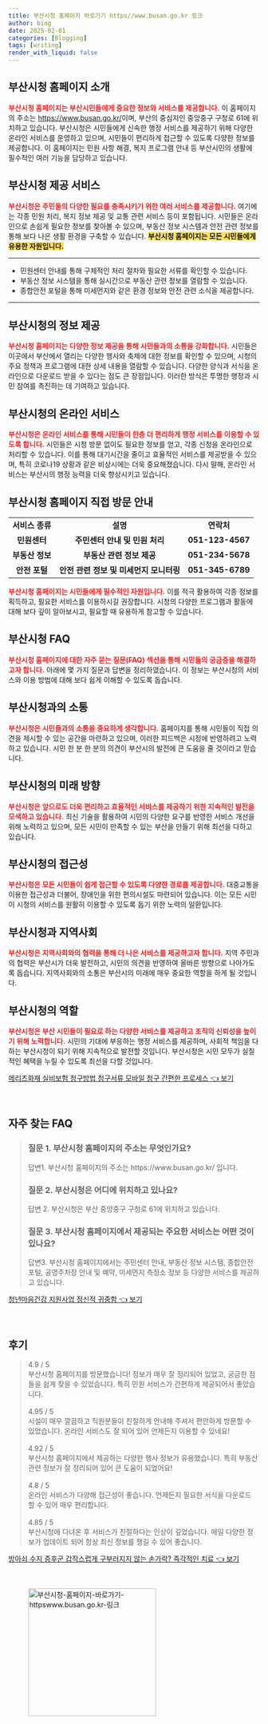 ```yaml
---
title: 부산시청 홈페이지 바로가기 https//www.busan.go.kr 링크
author: bing
date: 2025-02-01
categories: [Blogging]
tags: [writing]
render_with_liquid: false
---
```



<h2 id='부산시청 홈페이지 소개'>부산시청 홈페이지 소개</h2>

<p><b><span style="color: #ee2323;">부산시청 홈페이지는 부산시민들에게 중요한 정보와 서비스를 제공합니다.</span></b> 이 홈페이지의 주소는 <a href="https://www.busan.go.kr/">https://www.busan.go.kr/</a>이며, 부산의 중심지인 중앙중구 구청로 61에 위치하고 있습니다. 부산시청은 시민들에게 신속한 행정 서비스를 제공하기 위해 다양한 온라인 서비스를 운영하고 있으며, 시민들이 편리하게 접근할 수 있도록 다양한 정보를 제공합니다. 이 홈페이지는 민원 사항 해결, 복지 프로그램 안내 등 부산시민의 생활에 필수적인 여러 기능을 담당하고 있습니다.</p>

<h2 id='부산시청 제공 서비스'>부산시청 제공 서비스</h2>

<p><b><span style="color: #ee2323;">부산시청은 주민들의 다양한 필요를 충족시키기 위한 여러 서비스를 제공합니다.</span></b> 여기에는 각종 민원 처리, 복지 정보 제공 및 교통 관련 서비스 등이 포함됩니다. 시민들은 온라인으로 손쉽게 필요한 정보를 찾아볼 수 있으며, 부동산 정보 시스템과 안전 관련 정보를 통해 보다 나은 생활 환경을 구축할 수 있습니다. <b><span style="background-color: #ffe066;">부산시청 홈페이지는 모든 시민들에게 유용한 자원입니다.</span></b></p>

<hr />

<ul>
    <li>민원센터 안내를 통해 구체적인 처리 절차와 필요한 서류를 확인할 수 있습니다.</li>
    <li>부동산 정보 시스템을 통해 실시간으로 부동산 관련 정보를 열람할 수 있습니다.</li>
    <li>종합안전 포털을 통해 미세먼지와 같은 환경 정보와 안전 관련 소식을 제공합니다.</li>
</ul>

<hr />

<h2 id='부산시청의 정보 제공'>부산시청의 정보 제공</h2>

<p><b><span style="color: #ee2323;">부산시청 홈페이지는 다양한 정보 제공을 통해 시민들과의 소통을 강화합니다.</span></b> 시민들은 이곳에서 부산에서 열리는 다양한 행사와 축제에 대한 정보를 확인할 수 있으며, 시청의 주요 정책과 프로그램에 대한 상세 내용을 열람할 수 있습니다. 다양한 양식과 서식을 온라인으로 다운로드 받을 수 있다는 점도 큰 장점입니다. 이러한 방식은 투명한 행정과 시민 참여를 촉진하는 데 기여하고 있습니다.</p>

<h2 id='부산시청의 온라인 서비스'>부산시청의 온라인 서비스</h2>

<p><b><span style="color: #ee2323;">부산시청은 온라인 서비스를 통해 시민들이 한층 더 편리하게 행정 서비스를 이용할 수 있도록 합니다.</span></b> 시민들은 시청 방문 없이도 필요한 정보를 얻고, 각종 신청을 온라인으로 처리할 수 있습니다. 이를 통해 대기시간을 줄이고 효율적인 서비스를 제공받을 수 있으며, 특히 코로나19 상황과 같은 비상시에는 더욱 중요해졌습니다. 다시 말해, 온라인 서비스는 부산시의 행정 능력을 더욱 향상시키고 있습니다.</p>

<h2 id='부산시청 홈페이지 직접 방문 안내'>부산시청 홈페이지 직접 방문 안내</h2>

<table>
    <tr>
        <td style="text-align: center; height: 17px;"><b>서비스 종류</b></td>
        <td style="text-align: center; height: 17px;"><b>설명</b></td>
        <td style="text-align: center; height: 17px;"><b>연락처</b></td>
    </tr>
    <tr>
        <td style="text-align: center; height: 17px;"><b>민원센터</b></td>
        <td style="text-align: center; height: 17px;"><b>주민센터 안내 및 민원 처리</b></td>
        <td style="text-align: center; height: 17px;"><b>051-123-4567</b></td>
    </tr>
    <tr>
        <td style="text-align: center; height: 17px;"><b>부동산 정보</b></td>
        <td style="text-align: center; height: 17px;"><b>부동산 관련 정보 제공</b></td>
        <td style="text-align: center; height: 17px;"><b>051-234-5678</b></td>
    </tr>
    <tr>
        <td style="text-align: center; height: 17px;"><b>안전 포털</b></td>
        <td style="text-align: center; height: 17px;"><b>안전 관련 정보 및 미세먼지 모니터링</b></td>
        <td style="text-align: center; height: 17px;"><b>051-345-6789</b></td>
    </tr>
</table>

<p><b><span style="color: #ee2323;">부산시청 홈페이지는 시민들에게 필수적인 자원입니다.</span></b> 이를 적극 활용하여 각종 정보를 획득하고, 필요한 서비스를 이용하시길 권장합니다. 시청의 다양한 프로그램과 활동에 대해 보다 깊이 알아보시고, 필요할 때 유용하게 참고할 수 있습니다.</p>

<h2 id='부산시청 FAQ'>부산시청 FAQ</h2>

<p><b><span style="color: #ee2323;">부산시청 홈페이지에 대한 자주 묻는 질문(FAQ) 섹션을 통해 시민들의 궁금증을 해결하고자 합니다.</span></b> 아래에 몇 가지 질문과 답변을 정리하였습니다. 이 정보는 부산시청의 서비스와 이용 방법에 대해 보다 쉽게 이해할 수 있도록 돕습니다.</p>

<h2 id='부산시청과의 소통'>부산시청과의 소통</h2>

<p><b><span style="color: #ee2323;">부산시청은 시민들과의 소통을 중요하게 생각합니다.</span></b> 홈페이지를 통해 시민들이 직접 의견을 제시할 수 있는 공간을 마련하고 있으며, 이러한 피드백은 시정에 반영하려고 노력하고 있습니다. 시민 한 분 한 분의 의견이 부산시의 발전에 큰 도움을 줄 것이라고 믿습니다.</p>

<h2 id='부산시청의 미래 방향'>부산시청의 미래 방향</h2>

<p><b><span style="color: #ee2323;">부산시청은 앞으로도 더욱 편리하고 효율적인 서비스를 제공하기 위한 지속적인 발전을 모색하고 있습니다.</span></b> 최신 기술을 활용하여 시민의 다양한 요구를 반영한 서비스 개선을 위해 노력하고 있으며, 모든 시민이 만족할 수 있는 부산을 만들기 위해 최선을 다하고 있습니다.</p>

<h2 id='부산시청의 접근성'>부산시청의 접근성</h2>

<p><b><span style="color: #ee2323;">부산시청은 모든 시민들이 쉽게 접근할 수 있도록 다양한 경로를 제공합니다.</span></b> 대중교통을 이용한 접근성과 더불어, 장애인을 위한 편의시설도 마련되어 있습니다. 이는 모든 시민이 시청의 서비스를 원활히 이용할 수 있도록 돕기 위한 노력의 일환입니다.</p>

<h2 id='부산시청과 지역사회'>부산시청과 지역사회</h2>

<p><b><span style="color: #ee2323;">부산시청은 지역사회와의 협력을 통해 더 나은 서비스를 제공하고자 합니다.</span></b> 지역 주민과의 협력은 부산시가 더욱 발전하고, 시민의 의견을 반영하여 올바른 방향으로 나아가도록 돕습니다. 지역사회와의 소통은 부산시의 미래에 매우 중요한 역할을 하게 될 것입니다.</p>

<h2 id='부산시청의 역할'>부산시청의 역할</h2>

<p><b><span style="color: #ee2323;">부산시청은 부산 시민들이 필요로 하는 다양한 서비스를 제공하고 조직의 신뢰성을 높이기 위해 노력합니다.</span></b> 시민의 기대에 부응하는 행정 서비스를 제공하며, 사회적 책임을 다하는 부산시청이 되기 위해 지속적으로 발전할 것입니다. 부산시청은 시민 모두가 실질적인 혜택을 누릴 수 있도록 최선을 다할 것입니다.</p>


<p><a class="click-button" title="메리츠화재 실비보험 청구방법 청구서류 모바일 청구 간편한 프로세스" href="https://24nara.github.io/posts/%EB%A9%94%EB%A6%AC%EC%B8%A0%ED%99%94%EC%9E%AC-%EC%8B%A4%EB%B9%84%EB%B3%B4%ED%97%98-%EC%B2%AD%EA%B5%AC%EB%B0%A9%EB%B2%95-%EC%B2%AD%EA%B5%AC%EC%84%9C%EB%A5%98-%EB%AA%A8%EB%B0%94%EC%9D%BC-%EC%B2%AD%EA%B5%AC-%EA%B0%84%ED%8E%B8%ED%95%9C-%ED%94%84%EB%A1%9C%EC%84%B8%EC%8A%A4/" rel="dofollow">메리츠화재 실비보험 청구방법 청구서류 모바일 청구 간편한 프로세스 👈 보기</a></p><br>
<h2 id='자주_찾는_FAQ'>자주 찾는 FAQ</h2>
<div itemscope="" itemtype="https://schema.org/FAQPage"> 
<blockquote> 
<div itemscope="" itemprop="mainEntity" itemtype="https://schema.org/Question"> 
<h3 itemprop="name">질문 1. 부산시청 홈페이지의 주소는 무엇인가요?</h3> 
<div itemscope="" itemprop="acceptedAnswer" itemtype="https://schema.org/Answer"> 
<span itemprop="text"> 
<p>답변1. 부산시청 홈페이지의 주소는 https://www.busan.go.kr/ 입니다.</p> 
</span> 
</div> 
</div> 
<div itemscope="" itemprop="mainEntity" itemtype="https://schema.org/Question"> 
<h3 itemprop="name">질문 2. 부산시청은 어디에 위치하고 있나요?</h3> 
<div itemscope="" itemprop="acceptedAnswer" itemtype="https://schema.org/Answer"> 
<span itemprop="text"> 
<p>답변 2. 부산시청은 부산 중앙중구 구청로 61에 위치하고 있습니다.</p> 
</span> 
</div> 
</div> 
<div itemscope="" itemprop="mainEntity" itemtype="https://schema.org/Question"> 
<h3 itemprop="name">질문 3. 부산시청 홈페이지에서 제공되는 주요한 서비스는 어떤 것이 있나요?</h3> 
<div itemscope="" itemprop="acceptedAnswer" itemtype="https://schema.org/Answer"> 
<span itemprop="text"> 
<p>답변3. 부산시청 홈페이지에서는 주민센터 안내, 부동산 정보 시스템, 종합안전 포털, 공영주차장 안내 및 예약, 미세먼지 측정소 정보 등 다양한 서비스를 제공하고 있습니다.</p> 
</span> 
</div> 
</div> 
</blockquote> 
</div>
<p><a class="click-button" title="청년마음건강 지원사업 정신적 귀중함" href="https://24nara.github.io/posts/%EC%B2%AD%EB%85%84%EB%A7%88%EC%9D%8C%EA%B1%B4%EA%B0%95-%EC%A7%80%EC%9B%90%EC%82%AC%EC%97%85-%EC%A0%95%EC%8B%A0%EC%A0%81-%EA%B7%80%EC%A4%91%ED%95%A8/" rel="dofollow">청년마음건강 지원사업 정신적 귀중함 👈 보기</a></p><br>
<h2 id='후기'>후기</h2>
<div itemscope itemtype="https://schema.org/Product">
  <blockquote>
  <div itemprop="review" itemscope itemtype="https://schema.org/Review">
      <div itemprop="reviewRating" itemscope itemtype="https://schema.org/Rating"> <span itemprop="ratingValue">4.9</span> / <span itemprop="bestRating">5</span> </div>
      <span itemprop="reviewBody">부산시청 홈페이지를 방문했습니다! 정보가 매우 잘 정리되어 있었고, 궁금한 점들을 쉽게 찾을 수 있었습니다. 특히 민원 서비스가 간편하게 제공되어서 좋았습니다.</span>
  </div>
  <br>
  <div itemprop="review" itemscope itemtype="https://schema.org/Review">
      <div itemprop="reviewRating" itemscope itemtype="https://schema.org/Rating"> <span itemprop="ratingValue">4.95</span> / <span itemprop="bestRating">5</span> </div>
      <span itemprop="reviewBody">시설이 매우 깔끔하고 직원분들이 친절하게 안내해 주셔서 편안하게 방문할 수 있었습니다. 온라인 서비스도 잘 되어 있어 언제든지 이용할 수 있네요!</span>
  </div>
  <br>
  <div itemprop="review" itemscope itemtype="https://schema.org/Review">
      <div itemprop="reviewRating" itemscope itemtype="https://schema.org/Rating"> <span itemprop="ratingValue">4.92</span> / <span itemprop="bestRating">5</span> </div>
      <span itemprop="reviewBody">부산시청 홈페이지에서 제공하는 다양한 행사 정보가 유용했습니다. 특히 부동산 관련 정보가 잘 정리되어 있어 큰 도움이 되었어요!</span>
  </div>
  <br>
  <div itemprop="review" itemscope itemtype="https://schema.org/Review">
      <div itemprop="reviewRating" itemscope itemtype="https://schema.org/Rating"> <span itemprop="ratingValue">4.8</span> / <span itemprop="bestRating">5</span> </div>
      <span itemprop="reviewBody">온라인 서비스가 다양해 접근성이 좋습니다. 언제든지 필요한 서식을 다운로드 할 수 있어 매우 편리합니다.</span>
  </div>
  <br>
  <div itemprop="review" itemscope itemtype="https://schema.org/Review">
      <div itemprop="reviewRating" itemscope itemtype="https://schema.org/Rating"> <span itemprop="ratingValue">4.85</span> / <span itemprop="bestRating">5</span> </div>
      <span itemprop="reviewBody">부산시청에 다녀온 후 서비스가 친절하다는 인상이 깊었습니다. 매일 다양한 정보가 업데이트 되어 항상 최신 정보를 챙길 수 있어 좋습니다.</span>
  </div>
  </blockquote>
</div>
<p><a class="click-button" title="방아쇠 수지 증후군 갑작스럽게 구부러지지 않는 손가락? 즉각적인 치료" href="https://24nara.github.io/posts/%EB%B0%A9%EC%95%84%EC%87%A0-%EC%88%98%EC%A7%80-%EC%A6%9D%ED%9B%84%EA%B5%B0-%EA%B0%91%EC%9E%91%EC%8A%A4%EB%9F%BD%EA%B2%8C-%EA%B5%AC%EB%B6%80%EB%9F%AC%EC%A7%80%EC%A7%80-%EC%95%8A%EB%8A%94-%EC%86%90%EA%B0%80%EB%9D%BD-%EC%A6%89%EA%B0%81%EC%A0%81%EC%9D%B8-%EC%B9%98%EB%A3%8C/" rel="dofollow">방아쇠 수지 증후군 갑작스럽게 구부러지지 않는 손가락? 즉각적인 치료 👈 보기</a></p><br>
<figure class="image"><img src="https://24nara.github.io/assets/img/thumbnail/부산시청-홈페이지-바로가기-httpswww.busan.go.kr-링크.webp" alt="부산시청-홈페이지-바로가기-httpswww.busan.go.kr-링크" width="256" height="256"></figure>